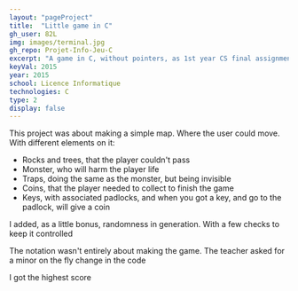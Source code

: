 ```yaml
---
layout: "pageProject"
title:  "Little game in C"
gh_user: 82L
img: images/terminal.jpg
gh_repo: Projet-Info-Jeu-C
excerpt: "A game in C, without pointers, as 1st year CS final assignment "
keyVal: 2015
year: 2015
school: Licence Informatique
technologies: C
type: 2
display: false
---
```

<p> This project was about making a simple map. Where the user could move. With different elements on it:</p>
<ul>
 <li>Rocks and trees, that the player couldn't pass</li>
 <li>Monster, who will harm the player life</li>
 <li>Traps, doing the same as the monster, but being invisible</li>
 <li>Coins, that the player needed to collect to finish the game</li>
 <li>Keys, with associated padlocks, and when you got a key, and go to the padlock, will give a coin</li>
</ul>
<p> I added, as a little bonus, randomness in generation. With a few checks to keep it controlled</p>
<p> The notation wasn't entirely about making the game. The teacher asked for a minor on the fly change in the code</p>
<p> I got the highest score</p>

